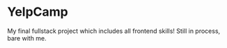 # YelpCamp
My final fullstack project which includes all frontend skills! Still in process, bare with me.
